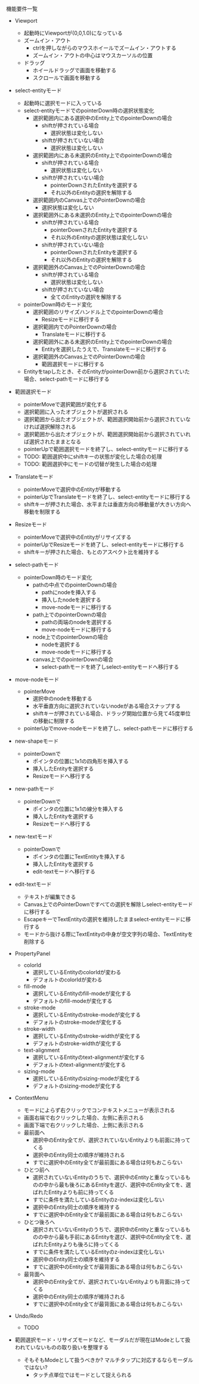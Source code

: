 機能要件一覧

- Viewport
    - 起動時にViewportが(0,0,1.0)になっている
    - ズームイン・アウト
        - ctrlを押しながらのマウスホイールでズームイン・アウトする
        - ズームイン・アウトの中心はマウスカーソルの位置
    - ドラッグ
        - ホイールドラッグで画面を移動する
        - スクロールで画面を移動する
- select-entityモード
    - 起動時に選択モードに入っている
    - select-entityモードでのpointerDown時の選択状態変化
        - 選択範囲内にある選択中のEntity上でのpointerDownの場合
            - shiftが押されている場合
                - 選択状態は変化しない
            - shiftが押されていない場合
                - 選択状態は変化しない
        - 選択範囲内にある未選択のEntity上でのpointerDownの場合
            - shiftが押されている場合
                - 選択状態は変化しない
            - shiftが押されていない場合
                - pointerDownされたEntityを選択する
                - それ以外のEntityの選択を解除する
        - 選択範囲内のCanvas上でのPointerDownの場合
            - 選択状態は変化しない
        - 選択範囲外にある未選択のEntity上でのpointerDownの場合
            - shiftが押されている場合
                - pointerDownされたEntityを選択する
                - それ以外のEntityの選択状態は変化しない
            - shiftが押されていない場合
                - pointerDownされたEntityを選択する
                - それ以外のEntityの選択を解除する
        - 選択範囲外のCanvas上でのPointerDownの場合
            - shiftが押されている場合
                - 選択状態は変化しない
            - shiftが押されていない場合
                - 全てのEntityの選択を解除する
    - pointerDown時のモード変化
        - 選択範囲のリサイズハンドル上でのpointerDownの場合
            - Resizeモードに移行する
        - 選択範囲内でのPointerDownの場合
            - Translateモードに移行する
        - 選択範囲外にある未選択のEntity上でのpointerDownの場合
            - Entityを選択したうえで、Translateモードに移行する
        - 選択範囲外のCanvas上でのPointerDownの場合
            - 範囲選択モードに移行する
    - Entityをtapしたとき、そのEntityがpointerDown前から選択されていた場合、select-pathモードに移行する
- 範囲選択モード
    - pointerMoveで選択範囲が変化する
    - 選択範囲に入ったオブジェクトが選択される
    - 選択範囲から出たオブジェクトが、範囲選択開始前から選択されていなければ選択解除される
    - 選択範囲から出たオブジェクトが、範囲選択開始前から選択されていれば選択されたままとなる
    - pointerUpで範囲選択モードを終了し、select-entityモードに移行する
    - TODO: 範囲選択中にshiftキーの状態が変化した場合の処理
    - TODO: 範囲選択中にモードの切替が発生した場合の処理
- Translateモード
    - pointerMoveで選択中のEntityが移動する
    - pointerUpでTranslateモードを終了し、select-entityモードに移行する
    - shiftキーが押された場合、水平または垂直方向の移動量が大きい方向へ移動を制限する
- Resizeモード
    - pointerMoveで選択中のEntityがリサイズする
    - pointerUpでResizeモードを終了し、select-entityモードに移行する
    - shiftキーが押された場合、もとのアスペクト比を維持する
- select-pathモード
    - pointerDown時のモード変化
        - pathの中点でのpointerDownの場合
            - pathにnodeを挿入する
            - 挿入したnodeを選択する
            - move-nodeモードに移行する
        - path上でのpointerDownの場合
            - pathの両端のnodeを選択する
            - move-nodeモードに移行する
        - node上でのpointerDownの場合
            - nodeを選択する
            - move-nodeモードに移行する
        - canvas上でのpointerDownの場合
            - select-pathモードを終了しselect-entityモードへ移行する
- move-nodeモード
    - pointerMove
        - 選択中のnodeを移動する
        - 水平垂直方向に選択されていないnodeがある場合スナップする
        - shiftキーが押されている場合、ドラッグ開始位置から見て45度単位の移動に制限する
    - pointerUpでmove-nodeモードを終了し、select-pathモードに移行する
- new-shapeモード
    - pointerDownで
        - ポインタの位置に1x1の四角形を挿入する
        - 挿入したEntityを選択する
        - Resizeモードへ移行する
- new-pathモード
    - pointerDownで
        - ポインタの位置に1x1の線分を挿入する
        - 挿入したEntityを選択する
        - Resizeモードへ移行する
- new-textモード
    - pointerDownで
        - ポインタの位置にTextEntityを挿入する
        - 挿入したEntityを選択する
        - edit-textモードへ移行する
- edit-textモード
    - テキストが編集できる
    - Canvas上でのPointerDownですべての選択を解除しselect-entityモードに移行する
    - EscapeキーでTextEntityの選択を維持したままselect-entityモードに移行する
    - モードから抜ける際にTextEntityの中身が空文字列の場合、TextEntityを削除する
- PropertyPanel
    - colorId
        - 選択しているEntityのcolorIdが変わる
        - デフォルトのcolorIdが変わる
    - fill-mode
        - 選択しているEntityのfill-modeが変化する
        - デフォルトのfill-modeが変化する
    - stroke-mode
        - 選択しているEntityのstroke-modeが変化する
        - デフォルトのstroke-modeが変化する
    - stroke-width
        - 選択しているEntityのstroke-widthが変化する
        - デフォルトのstroke-widthが変化する
    - text-alignment
        - 選択しているEntityのtext-alignmentが変化する
        - デフォルトのtext-alignmentが変化する
    - sizing-mode
        - 選択しているEntityのsizing-modeが変化する
        - デフォルトのsizing-modeが変化する
- ContextMenu
    - モードによらず右クリックでコンテキストメニューが表示される
    - 画面右端で右クリックした場合、左側に表示される
    - 画面下端で右クリックした場合、上側に表示される
    - 最前面へ
        - 選択中のEntity全てが、選択されていないEntityよりも前面に持ってくる
        - 選択中のEntity同士の順序が維持される
        - すでに選択中のEntity全てが最前面にある場合は何もおこらない
    - ひとつ前へ
        - 選択されていないEntityのうちで、選択中のEntityと重なっているものの中から最も後ろにあるEntityを選び、選択中のEntity全てを、選ばれたEntityよりも前に持ってくる
        - すでに条件を満たしているEntityのz-indexは変化しない
        - 選択中のEntity同士の順序を維持する
        - すでに選択中のEntity全てが最前面にある場合は何もおこらない
    - ひとつ後ろへ
        - 選択されていないEntityのうちで、選択中のEntityと重なっているものの中から最も手前にあるEntityを選び、選択中のEntity全てを、選ばれたEntityよりも後ろに持ってくる
        - すでに条件を満たしているEntityのz-indexは変化しない
        - 選択中のEntity同士の順序を維持する
        - すでに選択中のEntity全てが最背面にある場合は何もおこらない
    - 最背面へ
        - 選択中のEntity全てが、選択されていないEntityよりも背面に持ってくる
        - 選択中のEntity同士の順序が維持される
        - すでに選択中のEntity全てが最背面にある場合は何もおこらない
- Undo/Redo
    - TODO


- 範囲選択モード・リサイズモードなど、モーダルだが現在はModeとして扱われていないものの取り扱いを整理する
    - そもそもModeとして扱うべきか? マルチタップに対応するならモーダルではない?
        - タッチ点単位ではモードとして捉えられる

